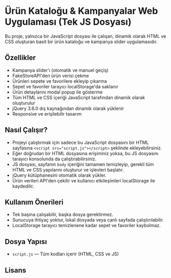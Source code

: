 # Ürün Kataloğu & Kampanyalar Web Uygulaması (Tek JS Dosyası)

Bu proje, yalnızca bir JavaScript dosyası ile çalışan, dinamik olarak HTML ve CSS oluşturan basit bir ürün kataloğu ve kampanya slider uygulamasıdır.

## Özellikler

- Kampanya slider'ı (otomatik ve manuel geçiş)  
- FakeStoreAPI'den ürün verisi çekme  
- Ürünleri sepete ve favorilere ekleyip çıkarma  
- Sepet ve favoriler tarayıcı localStorage'da saklanır  
- Ürün detaylarını modal popup ile gösterme  
- Tüm HTML ve CSS içeriği JavaScript tarafından dinamik olarak oluşturulur  
- jQuery 3.6.0 dış kaynağından dinamik olarak yüklenir  
- Responsive ve erişilebilir tasarım

## Nasıl Çalışır?

- Projeyi çalıştırmak için sadece bu JavaScript dosyasını bir HTML sayfasına `<script src="script.js"></script>` şeklinde ekleyebilirsiniz.  
- Eğer doğrudan bir HTML dosyasına erişiminiz yoksa, bu JS dosyasını tarayıcı konsolunda da çalıştırabilirsiniz.  
- JS dosyası, sayfanın `body` içeriğini tamamen temizleyip, gerekli tüm HTML ve CSS yapılarını oluşturur ve işlevleri başlatır.  
- jQuery kütüphanesini otomatik olarak yükler.  
- Ürün verileri API'den çekilir ve kullanıcı etkileşimleri localStorage ile kaydedilir.

## Kullanım Önerileri

- Tek başına çalışabilir, başka dosya gerektirmez.  
- Sunucuya ihtiyaç yoktur, lokal dosyada veya canlı sayfada çalıştırılabilir.  
- LocalStorage tarayıcı temizlenene kadar sepet ve favoriler kaybolmaz.

## Dosya Yapısı

- `script.js` — Tüm kodları içerir (HTML, CSS ve JS)

## Lisans